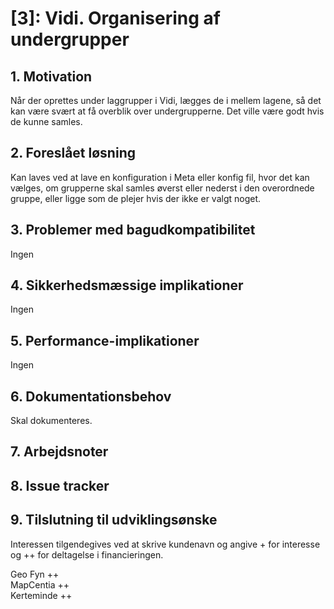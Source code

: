 # [3]: Vidi. Organisering af undergrupper

## 1. Motivation

Når der oprettes under laggrupper i Vidi, lægges de i mellem lagene, så det kan være svært at få overblik over undergrupperne. Det ville være godt hvis de kunne samles.

## 2. Foreslået løsning  
Kan laves ved at lave en konfiguration i Meta eller konfig fil, hvor det kan vælges, om grupperne skal samles øverst eller nederst i den overordnede gruppe, eller ligge som de plejer hvis der ikke er valgt noget.

## 3. Problemer med bagudkompatibilitet
Ingen

## 4. Sikkerhedsmæssige implikationer
Ingen

## 5. Performance-implikationer
Ingen

## 6. Dokumentationsbehov
Skal dokumenteres.

## 7. Arbejdsnoter

## 8. Issue tracker

## 9. Tilslutning til udviklingsønske
Interessen tilgendegives ved at skrive kundenavn og angive + for interesse og ++ for deltagelse i financieringen.

Geo Fyn ++  
MapCentia ++  
Kerteminde ++
